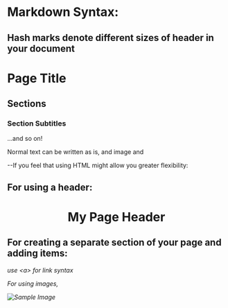 # Markdown Syntax:
## Hash marks denote different sizes of header in your document
# Page Title

## Sections

### Section Subtitles

...and so on!



Normal text can be written as is, and image and 


--If you feel that using HTML might allow you greater flexibility:

## For using a header:

<h1 align="center">My Page Header</h1>

## For creating a separate section of your page and adding items:

<div align="center>
<p>For text, etc., use &lt;<p></p>&gt; syntax.</p>
<a href="https://www.espn.com"><em>use &lt;a&gt; for link syntax</a>

<p>For using images,</p>
<img alt="Sample Image" src="https://media.giphy.com/media/UO5elnTqo4vSg/giphy.gif?cid=82a1493btvovvn0cj4flv8jezb5sxq8vqhnjvpxiypi2oqvt&ep=v1_gifs_trending&rid=giphy.gif&ct=g"> </img>

